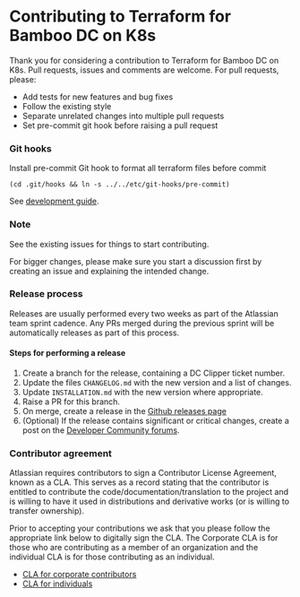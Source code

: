 # Contributing to Terraform for Bamboo DC on K8s

Thank you for considering a contribution to Terraform for Bamboo DC on K8s. Pull requests, issues and comments are welcome. For pull requests, please:

* Add tests for new features and bug fixes
* Follow the existing style
* Separate unrelated changes into multiple pull requests
* Set pre-commit git hook before raising a pull request

### Git hooks

Install pre-commit Git hook to format all terraform files before commit

    (cd .git/hooks && ln -s ../../etc/git-hooks/pre-commit)

See [development guide](https://atlassian-labs.github.io/data-center-terraform/development/HOW_TO_START/).

### Note

See the existing issues for things to start contributing.

For bigger changes, please make sure you start a discussion first by creating an issue and explaining the intended change.


### Release process

Releases are usually performed every two weeks as part of the Atlassian team
sprint cadence. Any PRs merged during the previous sprint will be automatically
releases as part of this process.

#### Steps for performing a release

1. Create a branch for the release, containing a DC Clipper ticket number.
1. Update the files `CHANGELOG.md` with the new version and a list of changes.
1. Update `INSTALLATION.md` with the new version where appropriate.
1. Raise a PR for this branch.
1. On merge, create a release in the [Github releases page](https://github.com/atlassian-labs/data-center-terraform/releases)
1. (Optional) If the release contains significant or critical changes, create a
   post on the [Developer Community forums](https://community.developer.atlassian.com/).


### Contributor agreement

Atlassian requires contributors to sign a Contributor License Agreement, known as a CLA. This serves as a record stating that the contributor is entitled to contribute the code/documentation/translation to the project and is willing to have it used in distributions and derivative works (or is willing to transfer ownership).

Prior to accepting your contributions we ask that you please follow the appropriate link below to digitally sign the CLA. The Corporate CLA is for those who are contributing as a member of an organization and the individual CLA is for those contributing as an individual.

* [CLA for corporate contributors](https://opensource.atlassian.com/corporate)
* [CLA for individuals](https://opensource.atlassian.com/individual)
